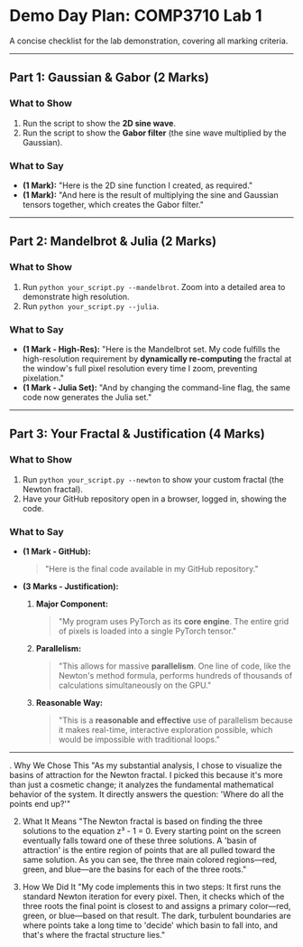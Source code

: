 # Demo Day Plan: COMP3710 Lab 1

A concise checklist for the lab demonstration, covering all marking criteria.

---

## Part 1: Gaussian & Gabor (2 Marks)

### What to Show
1. Run the script to show the **2D sine wave**.
2. Run the script to show the **Gabor filter** (the sine wave multiplied by the Gaussian).

### What to Say
- **(1 Mark):** "Here is the 2D sine function I created, as required."
- **(1 Mark):** "And here is the result of multiplying the sine and Gaussian tensors together, which creates the Gabor filter."

---

## Part 2: Mandelbrot & Julia (2 Marks)

### What to Show
1. Run `python your_script.py --mandelbrot`. Zoom into a detailed area to demonstrate high resolution.
2. Run `python your_script.py --julia`.

### What to Say
- **(1 Mark - High-Res):** "Here is the Mandelbrot set. My code fulfills the high-resolution requirement by **dynamically re-computing** the fractal at the window's full pixel resolution every time I zoom, preventing pixelation."
- **(1 Mark - Julia Set):** "And by changing the command-line flag, the same code now generates the Julia set."

---

## Part 3: Your Fractal & Justification (4 Marks)

### What to Show
1. Run `python your_script.py --newton` to show your custom fractal (the Newton fractal).
2. Have your GitHub repository open in a browser, logged in, showing the code.

### What to Say

- **(1 Mark - GitHub):**
  > "Here is the final code available in my GitHub repository."

- **(3 Marks - Justification):**
  1. **Major Component:**
     > "My program uses PyTorch as its **core engine**. The entire grid of pixels is loaded into a single PyTorch tensor."
  2. **Parallelism:**
     > "This allows for massive **parallelism**. One line of code, like the Newton's method formula, performs hundreds of thousands of calculations simultaneously on the GPU."
  3. **Reasonable Way:**
     > "This is a **reasonable and effective** use of parallelism because it makes real-time, interactive exploration possible, which would be impossible with traditional loops."

---
. Why We Chose This
"As my substantial analysis, I chose to visualize the basins of attraction for the Newton fractal. I picked this because it's more than just a cosmetic change; it analyzes the fundamental mathematical behavior of the system. It directly answers the question: 'Where do all the points end up?'"

2. What It Means
"The Newton fractal is based on finding the three solutions to the equation z³ - 1 = 0. Every starting point on the screen eventually falls toward one of these three solutions. A 'basin of attraction' is the entire region of points that are all pulled toward the same solution.
As you can see, the three main colored regions—red, green, and blue—are the basins for each of the three roots."

3. How We Did It
"My code implements this in two steps:
It first runs the standard Newton iteration for every pixel.
Then, it checks which of the three roots the final point is closest to and assigns a primary color—red, green, or blue—based on that result.
The dark, turbulent boundaries are where points take a long time to 'decide' which basin to fall into, and that's where the fractal structure lies."